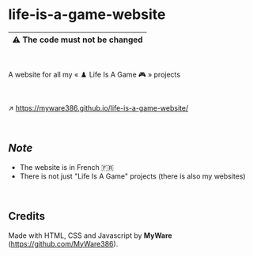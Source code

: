 # life-is-a-game-website

|:warning: The code must not be changed
|--------

<br>

A website for all my « ♟️ Life Is A Game 🎮 » projects

<br>

↗️ https://myware386.github.io/life-is-a-game-website/

<br>

_Note_
-----------------

- The website is in French 🇫🇷
- There is not just "Life Is A Game" projects (there is also my websites)

<br>

Credits
-----------------

Made with HTML, CSS and Javascript by **MyWare** (https://github.com/MyWare386).
